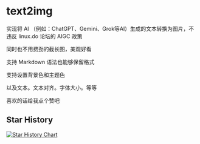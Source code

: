 # text2img

实现将 AI （例如：ChatGPT、Gemini、Grok等AI）生成的文本转换为图片，不违反 linux.do 论坛的 AIGC 政策

同时也不用费劲的截长图，美观好看

支持 Markdown 语法也能够保留格式

支持设置背景色和主题色

以及文本。文本对齐。字体大小。等等

喜欢的话给我点个赞吧

## Star History

[![Star History Chart](https://api.star-history.com/svg?repos=rebout7200/text2img&type=Date)](https://www.star-history.com/#rebout7200/text2img&Date)

